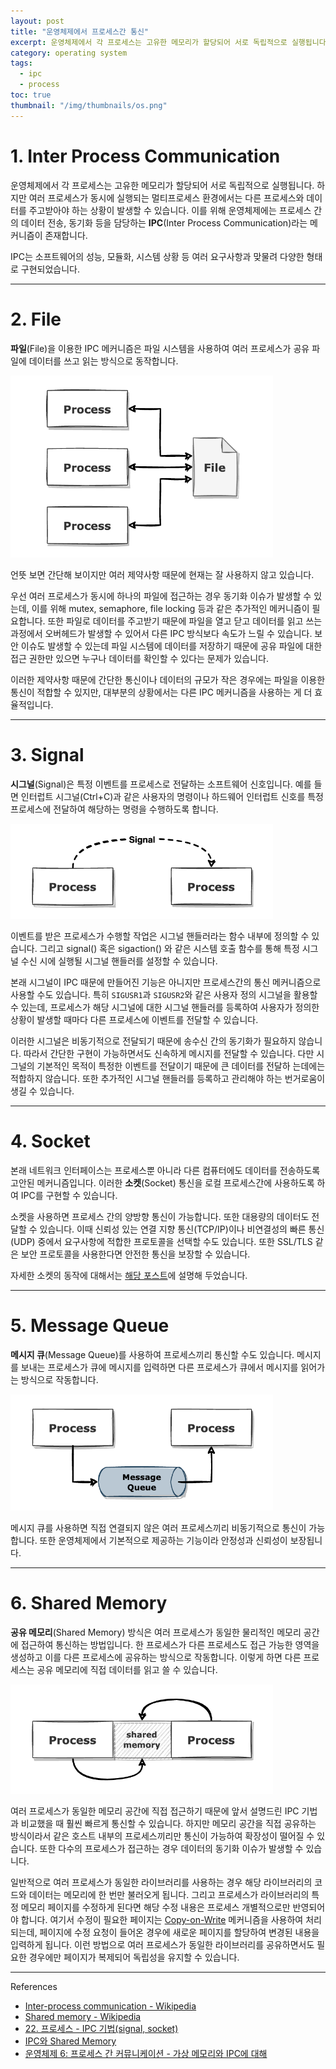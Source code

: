 ```yaml
---
layout: post
title: "운영체제에서 프로세스간 통신"
excerpt: 운영체제에서 각 프로세스는 고유한 메모리가 할당되어 서로 독립적으로 실행됩니다. 하지만 여러 프로세스가 동시에 실행되는 멀티프로세스 환경에서는 다른 프로세스와 데이터를 주고받아야 하는 상황이 발생할 수 있습니다. 이를 위해
category: operating system
tags:
  - ipc
  - process
toc: true
thumbnail: "/img/thumbnails/os.png"
---
```


# 1. Inter Process Communication

운영체제에서 각 프로세스는 고유한 메모리가 할당되어 서로 독립적으로 실행됩니다.
하지만 여러 프로세스가 동시에 실행되는 멀티프로세스 환경에서는 다른 프로세스와 데이터를 주고받아야 하는 상황이 발생할 수 있습니다.
이를 위해 운영체제에는 프로세스 간의 데이터 전송, 동기화 등을 담당하는 **IPC**(Inter Process Communication)라는 메커니즘이 존재합니다.

IPC는 소프트웨어의 성능, 모듈화, 시스템 상황 등 여러 요구사항과 맞물려 다양한 형태로 구현되었습니다.

---

# 2. File

**파일**(File)을 이용한 IPC 메커니즘은 파일 시스템을 사용하여 여러 프로세스가 공유 파일에 데이터를 쓰고 읽는 방식으로 동작합니다.

<img src="/img/posts/os-ipc-file.png" style="max-width:420px"/>

언뜻 보면 간단해 보이지만 여러 제약사항 때문에 현재는 잘 사용하지 않고 있습니다.

우선 여러 프로세스가 동시에 하나의 파일에 접근하는 경우 동기화 이슈가 발생할 수 있는데, 이를 위해 mutex, semaphore, file locking 등과 같은 추가적인 메커니즘이 필요합니다.
또한 파일로 데이터를 주고받기 때문에 파일을 열고 닫고 데이터를 읽고 쓰는 과정에서 오버헤드가 발생할 수 있어서 다른 IPC 방식보다 속도가 느릴 수 있습니다.
보안 이슈도 발생할 수 있는데 파일 시스템에 데이터를 저장하기 때문에 공유 파일에 대한 접근 권한만 있으면 누구나 데이터를 확인할 수 있다는 문제가 있습니다.

이러한 제약사항 때문에 간단한 통신이나 데이터의 규모가 작은 경우에는 파일을 이용한 통신이 적합할 수 있지만, 대부분의 상황에서는 다른 IPC 메커니즘을 사용하는 게 더 효율적입니다.

---

# 3. Signal

**시그널**(Signal)은 특정 이벤트를 프로세스로 전달하는 소프트웨어 신호입니다.
예를 들면 인터럽트 시그널(Ctrl+C)과 같은 사용자의 명령이나 하드웨어 인터럽트 신호를 특정 프로세스에 전달하여 해당하는 명령을 수행하도록 합니다.

<img src="/img/posts/os-ipc-signal.png" style="max-width:420px"/>


이벤트를 받은 프로세스가 수행할 작업은 시그널 핸들러라는 함수 내부에 정의할 수 있습니다.
그리고 signal() 혹은 sigaction() 와  같은 시스템 호출 함수를 통해 특정 시그널 수신 시에 실행될 시그널 핸들러를 설정할 수 있습니다.

본래 시그널이 IPC 때문에 만들어진 기능은 아니지만 프로세스간의 통신 메커니즘으로 사용할 수도 있습니다.
특히 `SIGUSR1`과 `SIGUSR2`와 같은 사용자 정의 시그널을 활용할 수 있는데, 프로세스가 해당 시그널에 대한 시그널 핸들러를 등록하여 사용자가 정의한 상황이 발생할 때마다 다른 프로세스에 이벤트를 전달할 수 있습니다.

이러한 시그널은 비동기적으로 전달되기 때문에 송수신 간의 동기화가 필요하지 않습니다.
따라서 간단한 구현이 가능하면서도 신속하게 메시지를 전달할 수 있습니다.
다만 시그널의 기본적인 목적이 특정한 이벤트를 전달이기 때문에 큰 데이터를 전달하 는데에는 적합하지 않습니다.
또한 추가적인 시그널 핸들러를 등록하고 관리해야 하는 번거로움이 생길 수 있습니다.

---

# 4. Socket

본래 네트워크 인터페이스는 프로세스뿐 아니라 다른 컴퓨터에도 데이터를 전송하도록 고안된 메커니즘입니다.
이러한 **소켓**(Socket) 통신을 로컬 프로세스간에 사용하도록 하여 IPC를 구현할 수 있습니다.

소켓을 사용하면 프로세스 간의 양방향 통신이 가능합니다.
또한 대용량의 데이터도 전달할 수 있습니다.
이때 신뢰성 있는 연결 지향 통신(TCP/IP)이나 비연결성의 빠른 통신(UDP) 중에서 요구사항에 적합한 프로토콜을 선택할 수도 있습니다.
또한 SSL/TLS 같은 보안 프로토콜을 사용한다면 안전한 통신을 보장할 수 있습니다.

자세한 소켓의 동작에 대해서는 [해당 포스트](/docs/unix-socket)에 설명해 두었습니다.

---

# 5. Message Queue

**메시지 큐**(Message Queue)를 사용하여 프로세스끼리 통신할 수도 있습니다.
메시지를 보내는 프로세스가 큐에 메시지를 입력하면 다른 프로세스가 큐에서 메시지를 읽어가는 방식으로 작동합니다.

<img src="/img/posts/os-ipc-message-queue.png" style="max-width:420px"/>

메시지 큐를 사용하면 직접 연결되지 않은 여러 프로세스끼리 비동기적으로 통신이 가능합니다.
또한 운영체제에서 기본적으로 제공하는 기능이라 안정성과 신뢰성이 보장됩니다.

---

# 6. Shared Memory

**공유 메모리**(Shared Memory) 방식은 여러 프로세스가 동일한 물리적인 메모리 공간에 접근하여 통신하는 방법입니다.
한 프로세스가 다른 프로세스도 접근 가능한 영역을 생성하고 이를 다른 프로세스에 공유하는 방식으로 작동합니다.
이렇게 하면 다른 프로세스는 공유 메모리에 직접 데이터를 읽고 쓸 수 있습니다.

<img src="/img/posts/os-ipc-shared-memory.png" style="max-width:420px"/>

여러 프로세스가 동일한 메모리 공간에 직접 접근하기 때문에 앞서 설명드린 IPC 기법과 비교했을 때 훨씬 빠르게 통신할 수 있습니다.
하지만 메모리 공간을 직접 공유하는 방식이라서 같은 호스트 내부의 프로세스끼리만 통신이 가능하여 확장성이 떨어질 수 있습니다.
또한 다수의 프로세스가 접근하는 경우 데이터의 동기화 이슈가 발생할 수 있습니다.

일반적으로 여러 프로세스가 동일한 라이브러리를 사용하는 경우 해당 라이브러리의 코드와 데이터는 메모리에 한 번만 불러오게 됩니다.
그리고 프로세스가 라이브러리의 특정 메모리 페이지를 수정하게 된다면 해당 수정 내용은 프로세스 개별적으로만 반영되어야 합니다.
여기서 수정이 필요한 페이지는 [Copy-on-Write](/docs/os-cow) 메커니즘을 사용하여 처리되는데, 페이지에 수정 요청이 들어온 경우에 새로운 페이지를 할당하여 변경된 내용을 입력하게 됩니다.
이런 방법으로 여러 프로세스가 동일한 라이브러리를 공유하면서도 필요한 경우에만 페이지가 복제되어 독립성을 유지할 수 있습니다.

---

References

- [Inter-process communication - Wikipedia](https://en.wikipedia.org/wiki/Inter-process_communication)
- [Shared memory - Wikipedia](https://en.wikipedia.org/wiki/Shared_memory)
- [22. 프로세스 - IPC 기법(signal, socket)](https://devraphy.tistory.com/175)
- [IPC와 Shared Memory](https://dokhakdubini.tistory.com/490)
- [운영체제 6: 프로세스 간 커뮤니케이션 - 가상 메모리와 IPC에 대해](https://hyunie-y.tistory.com/32)
